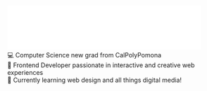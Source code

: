 <div><img src="hello.svg" alt="Hello! I'm Valen! | ˙ᵕ˙ )ﾉﾞ"/></div>
💻 Computer Science new grad from CalPolyPomona<br/>
🎨 Frontend Developer passionate in interactive and creative web experiences<br/>
🌱 Currently learning web design and all things digital media!<br/>
